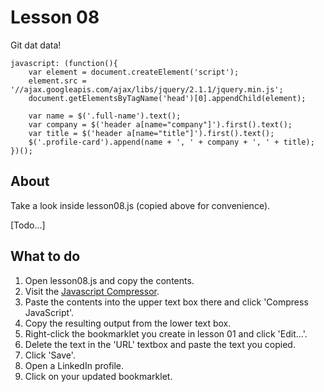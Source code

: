 # Lesson 08

Git dat data!

```
javascript: (function(){
	var element = document.createElement('script');
	element.src = '//ajax.googleapis.com/ajax/libs/jquery/2.1.1/jquery.min.js';
	document.getElementsByTagName('head')[0].appendChild(element);

	var name = $('.full-name').text();
	var company = $('header a[name="company"]').first().text();
	var title = $('header a[name="title"]').first().text();
	$('.profile-card').append(name + ', ' + company + ', ' + title);
})();
```

## About

Take a look inside lesson08.js (copied above for convenience).

\[Todo...\]

## What to do

1. Open lesson08.js and copy the contents.
1. Visit the [Javascript Compressor](http://www.minifyjs.com/javascript-compressor/).
1. Paste the contents into the upper text box there and click 'Compress JavaScript'.
1. Copy the resulting output from the lower text box.
1. Right-click the bookmarklet you create in lesson 01 and click 'Edit...'.
1. Delete the text in the 'URL' textbox and paste the text you copied.
1. Click 'Save'.
1. Open a LinkedIn profile.
1. Click on your updated bookmarklet.

